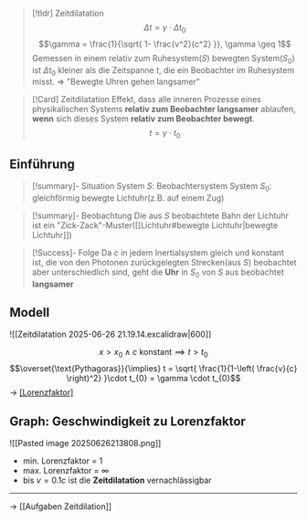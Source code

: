 >[!tldr] Zeitdilatation
>$$\Delta t = \gamma \cdot \Delta t_{0}$$
>$$\gamma = \frac{1}{\sqrt{ 1- \frac{v^2}{c^2} }}, \gamma \geq 1$$
>Gemessen in einem relativ zum Ruhesystem($S$) bewegten System($S_{0}$) ist $\Delta t_{0}$ kleiner als die Zeitspanne $t$, die ein Beobachter im Ruhesystem misst.
>=> "Bewegte Uhren gehen langsamer"

>[!Card] Zeitdilatation
>Effekt, dass alle inneren Prozesse eines physikalischen Systems **relativ zum Beobachter langsamer** ablaufen, **wenn** sich dieses System **relativ zum Beobachter bewegt**.
>$$t = \gamma \cdot t_{0}$$
<!--SR:!2025-07-15,7,230-->

## Einführung

>[!summary]- Situation
>System $S$: Beobachtersystem
>System $S_{0}$: gleichförmig bewegte Lichtuhr(z.B. auf einem Zug)

>[!summary]- Beobachtung
>Die aus $S$ beobachtete Bahn der Lichtuhr ist ein "Zick-Zack"-Muster([[Lichtuhr#bewegte Lichtuhr|bewegte Lichtuhr]])

 >[!Success]- Folge
 Da $c$ in jedem Inertialsystem gleich und konstant ist, die von den Photonen zurückgelegten Strecken(aus $S$) beobachtet aber unterschiedlich sind, geht die **Uhr** in $S_{0}{}$ von $S$ aus beobachtet **langsamer**

## Modell
![[Zeitdilatation 2025-06-26 21.19.14.excalidraw|600]]

$$x \gt x_{0}  \land c \text{ konstant} \implies t \gt t_{0}{}$$
$$\overset{\text{Pythagoras}}{\implies} t = \sqrt{ \frac{1}{1-\left( \frac{v}{c} \right)^2} }\cdot t_{0} = \gamma \cdot t_{0}$$
-> [[Lorenzfaktor]]($\gamma$)

## Graph: Geschwindigkeit zu Lorenzfaktor
![[Pasted image 20250626213808.png]]
- min. Lorenzfaktor = $1$
- max. Lorenzfaktor = $\infty$
- bis $v = 0.1c$ ist die **Zeitdilatation** vernachlässigbar


---
-> [[Aufgaben Zeitdilation]]